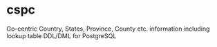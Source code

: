 # cspc
Go-centric Country, States, Province, County etc. information including lookup table DDL/DML for PostgreSQL
